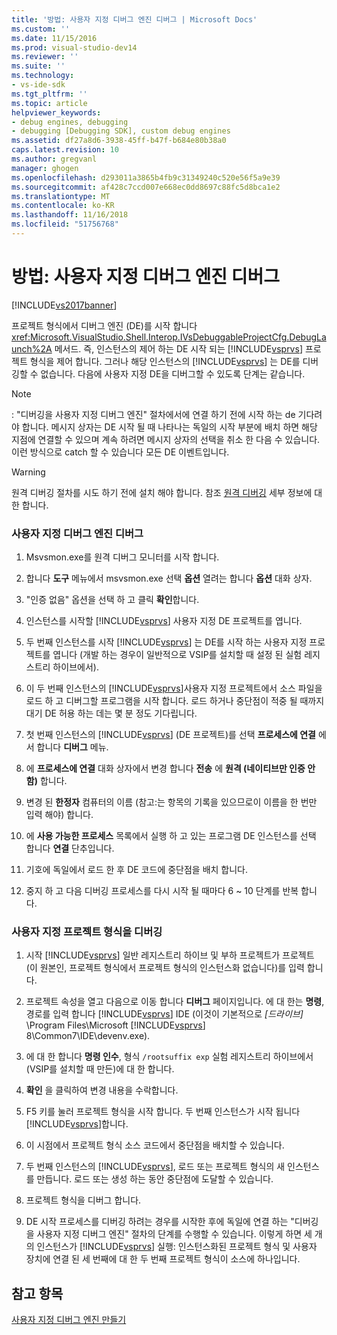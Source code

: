 ```yaml
---
title: '방법: 사용자 지정 디버그 엔진 디버그 | Microsoft Docs'
ms.custom: ''
ms.date: 11/15/2016
ms.prod: visual-studio-dev14
ms.reviewer: ''
ms.suite: ''
ms.technology:
- vs-ide-sdk
ms.tgt_pltfrm: ''
ms.topic: article
helpviewer_keywords:
- debug engines, debugging
- debugging [Debugging SDK], custom debug engines
ms.assetid: df27a8d6-3938-45ff-b47f-b684e80b38a0
caps.latest.revision: 10
ms.author: gregvanl
manager: ghogen
ms.openlocfilehash: d293011a3865b4fb9c31349240c520e56f5a9e39
ms.sourcegitcommit: af428c7ccd007e668ec0dd8697c88fc5d8bca1e2
ms.translationtype: MT
ms.contentlocale: ko-KR
ms.lasthandoff: 11/16/2018
ms.locfileid: "51756768"
---
```

# <a name="how-to-debug-a-custom-debug-engine"></a>방법: 사용자 지정 디버그 엔진 디버그
[!INCLUDE[vs2017banner](../../includes/vs2017banner.md)]

프로젝트 형식에서 디버그 엔진 (DE)를 시작 합니다 <xref:Microsoft.VisualStudio.Shell.Interop.IVsDebuggableProjectCfg.DebugLaunch%2A> 메서드. 즉, 인스턴스의 제어 하는 DE 시작 되는 [!INCLUDE[vsprvs](../../includes/vsprvs-md.md)] 프로젝트 형식을 제어 합니다. 그러나 해당 인스턴스의 [!INCLUDE[vsprvs](../../includes/vsprvs-md.md)] 는 DE를 디버깅할 수 없습니다. 다음에 사용자 지정 DE을 디버그할 수 있도록 단계는 같습니다.  
  
> [!NOTE]
>  : "디버깅을 사용자 지정 디버그 엔진" 절차에서에 연결 하기 전에 시작 하는 de 기다려야 합니다. 메시지 상자는 DE 시작 될 때 나타나는 독일의 시작 부분에 배치 하면 해당 지점에 연결할 수 있으며 계속 하려면 메시지 상자의 선택을 취소 한 다음 수 있습니다. 이런 방식으로 catch 할 수 있습니다 모든 DE 이벤트입니다.  
  
> [!WARNING]
>  원격 디버깅 절차를 시도 하기 전에 설치 해야 합니다. 참조 [원격 디버깅](../../debugger/remote-debugging.md) 세부 정보에 대 한 합니다.  
  
### <a name="debugging-a-custom-debug-engine"></a>사용자 지정 디버그 엔진 디버그  
  
1.  Msvsmon.exe를 원격 디버그 모니터를 시작 합니다.  
  
2.  합니다 **도구** 메뉴에서 msvsmon.exe 선택 **옵션** 열려는 합니다 **옵션** 대화 상자.  
  
3.  "인증 없음" 옵션을 선택 하 고 클릭 **확인**합니다.  
  
4.  인스턴스를 시작할 [!INCLUDE[vsprvs](../../includes/vsprvs-md.md)] 사용자 지정 DE 프로젝트를 엽니다.  
  
5.  두 번째 인스턴스를 시작 [!INCLUDE[vsprvs](../../includes/vsprvs-md.md)] 는 DE를 시작 하는 사용자 지정 프로젝트를 엽니다 (개발 하는 경우이 일반적으로 VSIP를 설치할 때 설정 된 실험 레지스트리 하이브에서).  
  
6.  이 두 번째 인스턴스의 [!INCLUDE[vsprvs](../../includes/vsprvs-md.md)]사용자 지정 프로젝트에서 소스 파일을 로드 하 고 디버그할 프로그램을 시작 합니다. 로드 하거나 중단점이 적중 될 때까지 대기 DE 허용 하는 데는 몇 분 정도 기다립니다.  
  
7.  첫 번째 인스턴스의 [!INCLUDE[vsprvs](../../includes/vsprvs-md.md)] (DE 프로젝트)를 선택 **프로세스에 연결** 에서 합니다 **디버그** 메뉴.  
  
8.  에 **프로세스에 연결** 대화 상자에서 변경 합니다 **전송** 에 **원격 (네이티브만 인증 안 함)** 합니다.  
  
9. 변경 된 **한정자** 컴퓨터의 이름 (참고:는 항목의 기록을 있으므로이 이름을 한 번만 입력 해야) 합니다.  
  
10. 에 **사용 가능한 프로세스** 목록에서 실행 하 고 있는 프로그램 DE 인스턴스를 선택 합니다 **연결** 단추입니다.  
  
11. 기호에 독일에서 로드 한 후 DE 코드에 중단점을 배치 합니다.  
  
12. 중지 하 고 다음 디버깅 프로세스를 다시 시작 될 때마다 6 ~ 10 단계를 반복 합니다.  
  
### <a name="debugging-a-custom-project-type"></a>사용자 지정 프로젝트 형식을 디버깅  
  
1.  시작 [!INCLUDE[vsprvs](../../includes/vsprvs-md.md)] 일반 레지스트리 하이브 및 부하 프로젝트가 프로젝트 (이 원본인, 프로젝트 형식에서 프로젝트 형식의 인스턴스화 없습니다)를 입력 합니다.  
  
2.  프로젝트 속성을 열고 다음으로 이동 합니다 **디버그** 페이지입니다. 에 대 한는 **명령**, 경로를 입력 합니다 [!INCLUDE[vsprvs](../../includes/vsprvs-md.md)] IDE (이것이 기본적으로 *[드라이브]* \Program Files\Microsoft [!INCLUDE[vsprvs](../../includes/vsprvs-md.md)] 8\Common7\IDE\devenv.exe).  
  
3.  에 대 한 합니다 **명령 인수**, 형식 `/rootsuffix exp` 실험 레지스트리 하이브에서 (VSIP를 설치할 때 만든)에 대 한 합니다.  
  
4.  **확인** 을 클릭하여 변경 내용을 수락합니다.  
  
5.  F5 키를 눌러 프로젝트 형식을 시작 합니다. 두 번째 인스턴스가 시작 됩니다 [!INCLUDE[vsprvs](../../includes/vsprvs-md.md)]합니다.  
  
6.  이 시점에서 프로젝트 형식 소스 코드에서 중단점을 배치할 수 있습니다.  
  
7.  두 번째 인스턴스의 [!INCLUDE[vsprvs](../../includes/vsprvs-md.md)], 로드 또는 프로젝트 형식의 새 인스턴스를 만듭니다. 로드 또는 생성 하는 동안 중단점에 도달할 수 있습니다.  
  
8.  프로젝트 형식을 디버그 합니다.  
  
9. DE 시작 프로세스를 디버깅 하려는 경우를 시작한 후에 독일에 연결 하는 "디버깅을 사용자 지정 디버그 엔진" 절차의 단계를 수행할 수 있습니다. 이렇게 하면 세 개의 인스턴스가 [!INCLUDE[vsprvs](../../includes/vsprvs-md.md)] 실행: 인스턴스화된 프로젝트 형식 및 사용자 장치에 연결 된 세 번째에 대 한 두 번째 프로젝트 형식이 소스에 하나입니다.  
  
## <a name="see-also"></a>참고 항목  
 [사용자 지정 디버그 엔진 만들기](../../extensibility/debugger/creating-a-custom-debug-engine.md)

